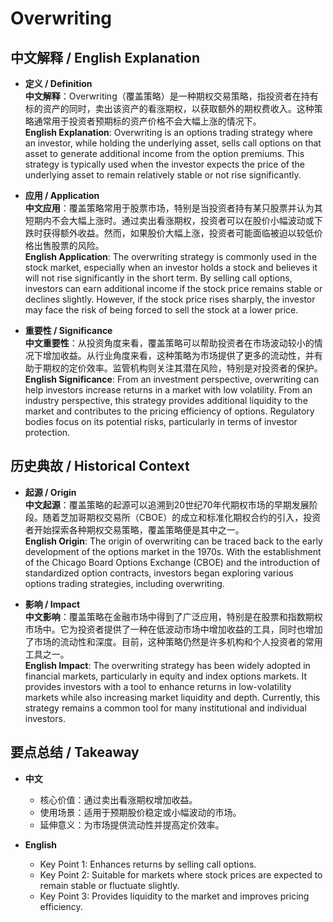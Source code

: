 # Overwriting

## 中文解释 / English Explanation

* **定义 / Definition**  
  **中文解释**：Overwriting（覆盖策略）是一种期权交易策略，指投资者在持有标的资产的同时，卖出该资产的看涨期权，以获取额外的期权费收入。这种策略通常用于投资者预期标的资产价格不会大幅上涨的情况下。  
  **English Explanation**: Overwriting is an options trading strategy where an investor, while holding the underlying asset, sells call options on that asset to generate additional income from the option premiums. This strategy is typically used when the investor expects the price of the underlying asset to remain relatively stable or not rise significantly.

* **应用 / Application**  
  **中文应用**：覆盖策略常用于股票市场，特别是当投资者持有某只股票并认为其短期内不会大幅上涨时。通过卖出看涨期权，投资者可以在股价小幅波动或下跌时获得额外收益。然而，如果股价大幅上涨，投资者可能面临被迫以较低价格出售股票的风险。  
  **English Application**: The overwriting strategy is commonly used in the stock market, especially when an investor holds a stock and believes it will not rise significantly in the short term. By selling call options, investors can earn additional income if the stock price remains stable or declines slightly. However, if the stock price rises sharply, the investor may face the risk of being forced to sell the stock at a lower price.

* **重要性 / Significance**  
  **中文重要性**：从投资角度来看，覆盖策略可以帮助投资者在市场波动较小的情况下增加收益。从行业角度来看，这种策略为市场提供了更多的流动性，并有助于期权的定价效率。监管机构则关注其潜在风险，特别是对投资者的保护。  
  **English Significance**: From an investment perspective, overwriting can help investors increase returns in a market with low volatility. From an industry perspective, this strategy provides additional liquidity to the market and contributes to the pricing efficiency of options. Regulatory bodies focus on its potential risks, particularly in terms of investor protection.

## 历史典故 / Historical Context

* **起源 / Origin**  
  **中文起源**：覆盖策略的起源可以追溯到20世纪70年代期权市场的早期发展阶段。随着芝加哥期权交易所（CBOE）的成立和标准化期权合约的引入，投资者开始探索各种期权交易策略，覆盖策略便是其中之一。  
  **English Origin**: The origin of overwriting can be traced back to the early development of the options market in the 1970s. With the establishment of the Chicago Board Options Exchange (CBOE) and the introduction of standardized option contracts, investors began exploring various options trading strategies, including overwriting.

* **影响 / Impact**  
  **中文影响**：覆盖策略在金融市场中得到了广泛应用，特别是在股票和指数期权市场中。它为投资者提供了一种在低波动市场中增加收益的工具，同时也增加了市场的流动性和深度。目前，这种策略仍然是许多机构和个人投资者的常用工具之一。  
  **English Impact**: The overwriting strategy has been widely adopted in financial markets, particularly in equity and index options markets. It provides investors with a tool to enhance returns in low-volatility markets while also increasing market liquidity and depth. Currently, this strategy remains a common tool for many institutional and individual investors.

## 要点总结 / Takeaway

* **中文**  
  - 核心价值：通过卖出看涨期权增加收益。
  - 使用场景：适用于预期股价稳定或小幅波动的市场。
  - 延伸意义：为市场提供流动性并提高定价效率。

* **English**  
  - Key Point 1: Enhances returns by selling call options.
  - Key Point 2: Suitable for markets where stock prices are expected to remain stable or fluctuate slightly.
  - Key Point 3: Provides liquidity to the market and improves pricing efficiency.